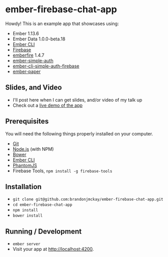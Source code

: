 # ember-firebase-chat-app

Howdy! This is an example app that showcases using:

- Ember 1.13.6
- Ember Data 1.0.0-beta.18
- [Ember CLI](http://www.ember-cli.com/)
- [Firebase](https://www.firebase.com/)
- [emberfire](https://github.com/firebase/emberfire) 1.4.7
- [ember-simple-auth](https://github.com/simplabs/ember-simple-auth)
- [ember-cli-simple-auth-firebase](https://github.com/jamesdixon/ember-cli-simple-auth-firebase)
- [ember-paper](https://github.com/miguelcobain/ember-paper)


## Slides, and Video

- I'll post here when I can get slides, and/or video of my talk up
- Check out a [live demo of the app](https://ember-firebase-chat.firebaseapp.com)

## Prerequisites

You will need the following things properly installed on your computer.

* [Git](http://git-scm.com/)
* [Node.js](http://nodejs.org/) (with NPM)
* [Bower](http://bower.io/)
* [Ember CLI](http://www.ember-cli.com/)
* [PhantomJS](http://phantomjs.org/)
* Firebase Tools, `npm install -g firebase-tools`

## Installation

* `git clone git@github.com:brandonjmckay/ember-firebase-chat-app.git`
* `cd ember-firebase-chat-app`
* `npm install`
* `bower install`

## Running / Development

* `ember server`
* Visit your app at [http://localhost:4200](http://localhost:4200).

